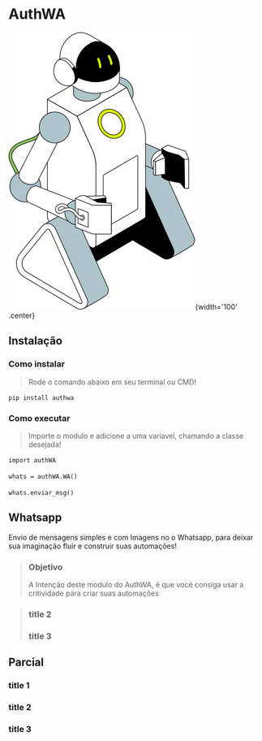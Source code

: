 # AuthWA
![create by icons8](docs/assets/robot.png){width='100' .center}

## Instalação

### Como instalar
> Rode o comando abaixo em seu terminal ou CMD!

    pip install authwa

### Como executar
> Importe o modulo e adicione a uma variavel, chamando a classe desejada!

    import authWA

    whats = authWA.WA()

    whats.enviar_msg()

## Whatsapp
Envio de mensagens simples e com Imagens no o Whatsapp, para deixar sua imaginação fluir e construir suas automações!
>### Objetivo
> A Intenção deste modulo do AuthWA, é que você consiga usar a critividade para criar suas automações

>### title 2
>### title 3

## Parcial
### title 1
### title 2
### title 3